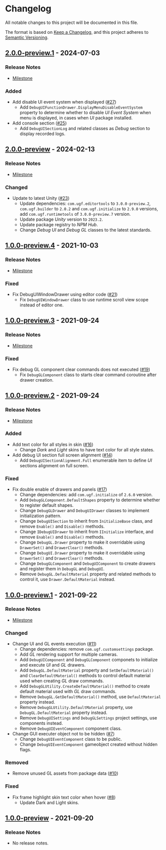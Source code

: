 # Changelog

All notable changes to this project will be documented in this file.

The format is based on [Keep a Changelog](https://keepachangelog.com/en/1.0.0/),
and this project adheres to [Semantic Versioning](https://semver.org/spec/v2.0.0.html).

## [2.0.0-preview.1](https://github.com/unity-game-framework/ugf-debugtools/releases/tag/2.0.0-preview.1) - 2024-07-03  

### Release Notes

- [Milestone](https://github.com/unity-game-framework/ugf-debugtools/milestone/6?closed=1)  
    

### Added

- Add disable UI event system when displayed ([#27](https://github.com/unity-game-framework/ugf-debugtools/issues/27))  
    - Add `DebugUIFunctionDrawer.DisplayMenuDisableEventSystem` property to determine whether to disable _UI Event System_ when menu is displayed, in cases when _UI_ package installed.
- Add console section ([#25](https://github.com/unity-game-framework/ugf-debugtools/issues/25))  
    - Add `DebugUISectionLog` and related classes as _Debug_ section to display recorded logs.

## [2.0.0-preview](https://github.com/unity-game-framework/ugf-debugtools/releases/tag/2.0.0-preview) - 2024-02-13  

### Release Notes

- [Milestone](https://github.com/unity-game-framework/ugf-debugtools/milestone/5?closed=1)  
    

### Changed

- Update to latest Unity ([#23](https://github.com/unity-game-framework/ugf-debugtools/issues/23))  
    - Update dependencies: `com.ugf.editortools` to `3.0.0-preview.2`, `com.ugf.builder` to `2.0.2` and `com.ugf.initialize` to `2.9.0` versions, add `com.ugf.runtimetools` of `3.0.0-preview.7` version.
    - Update package _Unity_ version to `2023.2`.
    - Update package registry to _NPM Hub_.
    - Change _Debug UI_ and _Debug GL_ classes to the latest standards.

## [1.0.0-preview.4](https://github.com/unity-game-framework/ugf-debugtools/releases/tag/1.0.0-preview.4) - 2021-10-03  

### Release Notes

- [Milestone](https://github.com/unity-game-framework/ugf-debugtools/milestone/4?closed=1)  
    

### Fixed

- Fix DebugUIWindowDrawer using editor code ([#21](https://github.com/unity-game-framework/ugf-debugtools/pull/21))  
    - Fix `DebugUIWindowDrawer` class to use runtime scroll view scope instead of editor one.

## [1.0.0-preview.3](https://github.com/unity-game-framework/ugf-debugtools/releases/tag/1.0.0-preview.3) - 2021-09-24  

### Release Notes

- [Milestone](https://github.com/unity-game-framework/ugf-debugtools/milestone/3?closed=1)  
    

### Fixed

- Fix debug GL component clear commands does not executed ([#19](https://github.com/unity-game-framework/ugf-debugtools/pull/19))  
    - Fix `DebugGLComponent` class to starts clear command coroutine after drawer creation.

## [1.0.0-preview.2](https://github.com/unity-game-framework/ugf-debugtools/releases/tag/1.0.0-preview.2) - 2021-09-24  

### Release Notes

- [Milestone](https://github.com/unity-game-framework/ugf-debugtools/milestone/2?closed=1)  
    

### Added

- Add text color for all styles in skin ([#16](https://github.com/unity-game-framework/ugf-debugtools/pull/16))  
    - Change _Dark_ and _Light_ skins to have text color for all style states.
- Add debug UI section full screen alignment ([#14](https://github.com/unity-game-framework/ugf-debugtools/pull/14))  
    - Add `DebugUISectionAlignment.Full` enumerable item to define _UI_ sections alignment on full screen.

### Fixed

- Fix double enable of drawers and panels ([#17](https://github.com/unity-game-framework/ugf-debugtools/pull/17))  
    - Change dependencies: add `com.ugf.initialize` of `2.6.0` version.
    - Add `DebugGLComponent.DefaultShapes` property to determine whether to register default shapes.
    - Change `DebugGLDrawer` and `DebugUIDrawer` classes to implement initialization pattern.
    - Change `DebugUISection` to inherit from `InitializeBase` class, and remove `Enable()` and `Disable()` methods.
    - Change `IDebugUIDrawer` to inherit from `IInitialize` interface, and remove `Enable()` and `Disable()` methods.
    - Change `DebugGL.Drawer` property to make it overridable using `DrawerSet()` and `DrawerClear()` methods.
    - Change `DebugUI.Drawer` property to make it overridable using `DrawerSet()` and `DrawerClear()` methods.
    - Change `DebugGLComponent` and `DebugUIComponent` to create drawers and register them in `DebugGL` and `DebugUI`.
    - Remove `DebugGL.DefaultMaterial` property and related methods to control it, use `Drawer.DefaultMaterial` instead.

## [1.0.0-preview.1](https://github.com/unity-game-framework/ugf-debugtools/releases/tag/1.0.0-preview.1) - 2021-09-22  

### Release Notes

- [Milestone](https://github.com/unity-game-framework/ugf-debugtools/milestone/1?closed=1)  
    

### Changed

- Change UI and GL events execution ([#11](https://github.com/unity-game-framework/ugf-debugtools/pull/11))  
    - Change dependencies: remove `com.ugf.customsettings` package.
    - Add _GL_ rendering support for multiple cameras.
    - Add `DebugUIComponent` and `DebugGLComponent` componets to initialize and execute _UI_ and _GL_ drawers.
    - Add `DebugGL.DefaultMaterial` property and `SetDefaultMaterial()` and `ClearDefaultMaterial()` methods to control default material used when creating _GL_ draw commands.
    - Add `DebugGLUtility.CreateDefaultMaterial()` method to create default material used with _GL_ draw commands.
    - Remove `DebugGL.GetDefaultMaterial()` method, use `DefaultMaterial` property instead.
    - Remove `DebugGLUtility.DefaultMaterial` property, use `DebugGL.DefaultMaterial` property instead.
    - Remove `DebugUISettings` and `DebugGLSettings` project settings, use components instead.
    - Remove `DebugUIEventComponent` component class.
- Change GUI executer object not to be hidden ([#7](https://github.com/unity-game-framework/ugf-debugtools/pull/7))  
    - Change `DebugUIEventComponent` class to be public.
    - Change `DebugUIEventComponent` gameobject created without hidden flags.

### Removed

- Remove unused GL assets from package data ([#10](https://github.com/unity-game-framework/ugf-debugtools/pull/10))  

### Fixed

- Fix frame highlight skin text color when hover ([#8](https://github.com/unity-game-framework/ugf-debugtools/pull/8))  
    - Update Dark and Light skins.

## [1.0.0-preview](https://github.com/unity-game-framework/ugf-debugtools/releases/tag/1.0.0-preview) - 2021-09-20  

### Release Notes

- No release notes.


